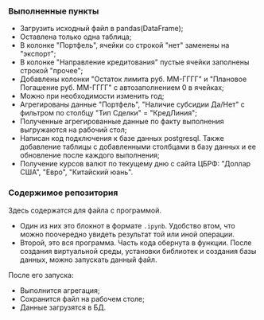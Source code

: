 ### Выполненные пункты
- Загрузить исходный файл в pandas(DataFrame);
- Оставлена только одна таблица;
- В колонке "Портфель", ячейки со строкой "нет" заменены на "экспорт";
- В колонке "Направление кредитования" пустые ячейки заполнены строкой "прочее";
- Добавлены колонки "Остаток лимита руб. MM-ГГГГ" и "Плановое Погашение руб. ММ-ГГГГ" с автозаполнением 0 в ячейках;
- Можно при необходимости изменить год;
- Агрегированы данные "Портфель", "Наличие субсидии Да/Нет" с фильтром по столбцу "Тип Сделки" = "КредЛиния";
- Полученные агрегированные данные по факту выполнения выгружаются на рабочий стол;
- Написан код подключения к базе данных postgresql. Также добавление таблицы с добавленными столбцами в базу данных и ее обновление после каждого выполнения;
- Получение курсов валют по текущему дню с сайта ЦБРФ: "Доллар США", "Евро", "Китайский юань".

### Содержимое репозитория
Здесь содержатся для файла с программой.
- Один из них это блокнот в формате `.ipynb`. Удобство втом, что можно поочередно увидеть результат той или иной операции.
- Второй, это вся программа. Часть кода обернута в функции. После создания виртуальной среды, установки библиотек и создания базы данных, можно запускать данный файл.

После его запуска:
- Выполнится агрегация;
- Сохранится файл на рабочем столе;
- Данные загрузятся в БД.